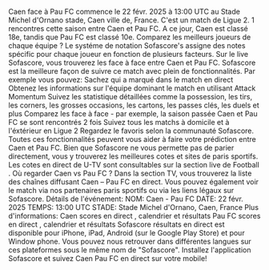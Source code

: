Caen face à Pau FC commence le 22 févr. 2025 à 13:00 UTC au Stade Michel d'Ornano stade, Caen ville de, France. C'est un match de Ligue 2.
1 rencontres cette saison entre Caen et Pau FC. A ce jour, Caen est classé 18e, tandis que Pau FC est classé 10e. Comparez les meilleurs joueurs de chaque équipe ? Le systéme de notation Sofascore's assigne des notes spécific pour chaque joueur en fonction de plusieurs facteurs.
Sur le live Sofascore, vous trouverez les face à face entre Caen et Pau FC. Sofascore est la meilleure façon de suivre ce match avec plein de fonctionnalités. Par exemple vous pouvez:
Sachez qui a marqué dans le match en direct
Obtenez les informations sur l'équipe dominant le match en utilisant Attack Momentum
Suivez les statistique détaillées comme la possession, les tirs, les corners, les grosses occasions, les cartons, les passes clés, les duels et plus
Comparez les face à face - par exemple, la saison passée Caen et Pau FC se sont rencontrés 2 fois
Suivez tous les matchs à domicile et à l'éxtérieur en Ligue 2
Regardez le favoris selon la communauté Sofascore.
Toutes ces fonctionnalités peuvent vous aider à faire votre prédiction entre Caen et Pau FC. Bien que Sofascore ne vous permette pas de parier directement, vous y trouverez les meilleures cotes et sites de paris sportifs. Les cotes en direct de U-TV sont consultables sur la section live de Football .
Où regarder Caen vs Pau FC ? Dans la section TV, vous trouverez la liste des chaînes diffusant Caen – Pau FC en direct. Vous pouvez également voir le match via nos partenaires paris sportifs ou via les liens légaux sur Sofascore.
Détails de l'événement:
NOM: Caen - Pau FC
DATE: 22 févr. 2025
TEMPS: 13:00 UTC
STADE: Stade Michel d'Ornano, Caen, France
Plus d'informations:
Caen scores en direct , calendrier et résultats
Pau FC scores en direct , calendrier et résultats
Sofascore résultats en direct est disponible pour iPhone, iPad, Android (sur le Google Play Store) et pour Window phone. Vous pouvez nous retrouver dans différentes langues sur ces plateformes sous le même nom de "Sofascore". Installez l'application Sofascore et suivez Caen Pau FC en direct sur votre mobile!
